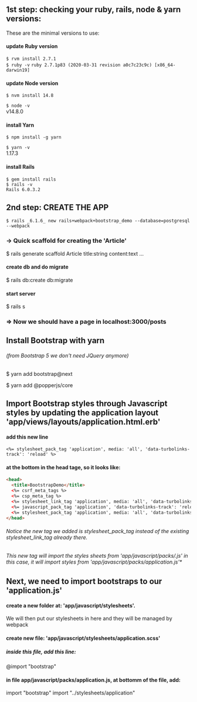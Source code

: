 ## 1st step: checking your ruby, rails, node & yarn versions:

These are the minimal versions to use:

#### update Ruby version
`$ rvm install 2.7.1`  
`$ ruby -v`
`ruby 2.7.1p83 (2020-03-31 revision a0c7c23c9c) [x86_64-darwin19]`

#### update Node version
`$ nvm install 14.8`

`$ node -v`  
v14.8.0

#### install Yarn
`$ npm install -g yarn`

`$ yarn -v`  
1.17.3

#### install Rails
`$ gem install rails`  
`$ rails -v`  
`Rails 6.0.3.2`


## 2nd step: CREATE THE APP 
`$ rails _6.1.6_ new rails+webpack+bootstrap_demo --database=postgresql --webpack`

### -> Quick scaffold for creating the 'Article' 
$ rails generate scaffold Article title:string content:text
...

#### create db and do migrate
$ rails db:create db:migrate 

#### start server
$ rails s

### => Now we should have a page in localhost:3000/posts


## Install Bootstrap with yarn 
###### (from Bootstrap 5 we don't need JQuery anymore)

$ yarn add bootstrap@next

$ yarn add @popperjs/core

## Import Bootstrap styles through Javascript styles by updating the application layout 'app/views/layouts/application.html.erb'

#### add this new line
`<%= stylesheet_pack_tag 'application', media: 'all', 'data-turbolinks-track': 'reload' %>`
#### at the bottom in the head tage, so it looks like:
```html
<head>
  <title>BootstrapDemo</title>
  <%= csrf_meta_tags %>
  <%= csp_meta_tag %>
  <%= stylesheet_link_tag 'application', media: 'all', 'data-turbolinks-track': 'reload' %>
  <%= javascript_pack_tag 'application', 'data-turbolinks-track': 'reload' %>
  <%= stylesheet_pack_tag 'application', media: 'all', 'data-turbolinks-track': 'reload' %>
</head>
```

###### *Notice the new tag we added is stylesheet_pack_tag instead of the existing stylesheet_link_tag already there.*
###### *This new tag will import the styles sheets from 'app/javascript/packs/*.js' in this case, it will import styles from 'app/javascript/packs/application.js'*

## Next, we need to import bootstraps to our 'application.js'

#### create a new folder at: 'app/javascript/stylesheets'.
We will then put our stylesheets in here and they will be managed by webpack

#### create new file: 'app/javascript/stylesheets/application.scss'
##### inside this file, add this line:
@import "bootstrap"

#### in file app/javascript/packs/application.js, at bottomm of the file, add:
import "bootstrap"
import "../stylesheets/application"
